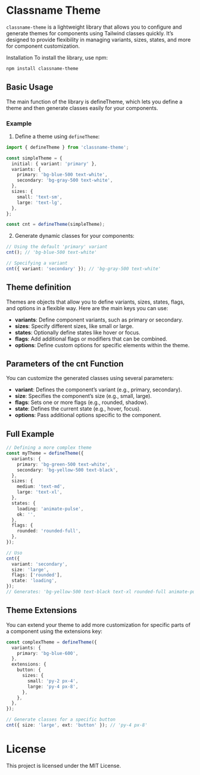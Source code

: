 # Classname Theme

`classname-theme` is a lightweight library that allows you to configure and generate themes for components using Tailwind classes quickly. It’s designed to provide flexibility in managing variants, sizes, states, and more for component customization.

Installation
To install the library, use npm:

```bash
npm install classname-theme
```

## Basic Usage

The main function of the library is defineTheme, which lets you define a theme and then generate classes easily for your components.

### Example

1. Define a theme using `defineTheme`:

```ts
import { defineTheme } from 'classname-theme';

const simpleTheme = {
  initial: { variant: 'primary' },
  variants: {
    primary: 'bg-blue-500 text-white',
    secondary: 'bg-gray-500 text-white',
  },
  sizes: {
    small: 'text-sm',
    large: 'text-lg',
  },
};

const cnt = defineTheme(simpleTheme);
```

2. Generate dynamic classes for your components:

```ts
// Using the default 'primary' variant
cnt(); // 'bg-blue-500 text-white'

// Specifying a variant
cnt({ variant: 'secondary' }); // 'bg-gray-500 text-white'
```

## Theme definition

Themes are objects that allow you to define variants, sizes, states, flags, and options in a flexible way. Here are the main keys you can use:

- **variants**: Define component variants, such as primary or secondary.
- **sizes**: Specify different sizes, like small or large.
- **states**: Optionally define states like hover or focus.
- **flags**: Add additional flags or modifiers that can be combined.
- **options**: Define custom options for specific elements within the theme.

## Parameters of the cnt Function

You can customize the generated classes using several parameters:

- **variant**: Defines the component’s variant (e.g., primary, secondary).
- **size**: Specifies the component’s size (e.g., small, large).
- **flags**: Sets one or more flags (e.g., rounded, shadow).
- **state**: Defines the current state (e.g., hover, focus).
- **options**: Pass additional options specific to the component.

## Full Example

```ts
// Defining a more complex theme
const myTheme = defineTheme({
  variants: {
    primary: 'bg-green-500 text-white',
    secondary: 'bg-yellow-500 text-black',
  },
  sizes: {
    medium: 'text-md',
    large: 'text-xl',
  },
  states: {
    loading: 'animate-pulse',
    ok: '',
  },
  flags: {
    rounded: 'rounded-full',
  },
});

// Uso
cnt({
  variant: 'secondary',
  size: 'large',
  flags: ['rounded'],
  state: 'loading',
});
// Generates: 'bg-yellow-500 text-black text-xl rounded-full animate-pulse'
```

## Theme Extensions

You can extend your theme to add more customization for specific parts of a component using the extensions key:

```ts
const complexTheme = defineTheme({
  variants: {
    primary: 'bg-blue-600',
  },
  extensions: {
    button: {
      sizes: {
        small: 'py-2 px-4',
        large: 'py-4 px-8',
      },
    },
  },
});

// Generate classes for a specific button
cnt({ size: 'large', ext: 'button' }); // 'py-4 px-8'
```

# License

This project is licensed under the MIT License.
